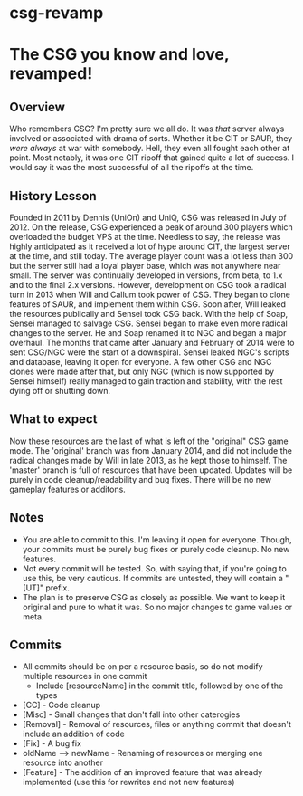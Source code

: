 # csg-revamp
# The CSG you know and love, revamped!

## Overview
Who remembers CSG? I'm pretty sure we all do. It was *that* server always involved or associated with drama of sorts. Whether it be CIT or SAUR, they *were always* at war with somebody. Hell, they even all fought each other at point. Most notably, it was one CIT ripoff that gained quite a lot of success. I would say it was the most successful of all the ripoffs at the time.

## History Lesson
Founded in 2011 by Dennis (UniOn) and UniQ, CSG was released in July of 2012. On the release, CSG experienced a peak of around 300 players which overloaded the budget VPS at the time. Needless to say, the release was highly anticipated as it received a lot of hype around CIT, the largest server at the time, and still today.
The average player count was a lot less than 300 but the server still had a loyal player base, which was not anywhere near small. The server was continually developed in versions, from beta, to 1.x and to the final 2.x versions. However, development on CSG took a radical turn in 2013 when Will and Callum took power of CSG. They began to clone features of SAUR, and implement them within CSG. Soon after, Will leaked the resources publically and Sensei took CSG back. With the help of Soap, Sensei managed to salvage CSG.
Sensei began to make even more radical changes to the server. He and Soap renamed it to NGC and began a major overhaul. The months that came after January and February of 2014 were to sent CSG/NGC were the start of a downspiral. Sensei leaked NGC's scripts and database, leaving it open for everyone. A few other CSG and NGC clones were made after that, but only NGC (which is now supported by Sensei himself) really managed to gain traction and stability, with the rest dying off or shutting down.

## What to expect
Now these resources are the last of what is left of the "original" CSG game mode. The 'original' branch was from January 2014, and did not include the radical changes made by Will in late 2013, as he kept those to himself. The 'master' branch is full of resources that have been updated. Updates will be purely in code cleanup/readability and bug fixes. There will be no new gameplay features or additons.

## Notes
- You are able to commit to this. I'm leaving it open for everyone. Though, your commits must be purely bug fixes or purely code cleanup. No new features.
- Not every commit will be tested. So, with saying that, if you're going to use this, be very cautious. If commits are untested, they will contain a "[UT]" prefix.
- The plan is to preserve CSG as closely as possible. We want to keep it original and pure to what it was. So no major changes to game values or meta.

## Commits
- All commits should be on per a resource basis, so do not modify multiple resources in one commit
	- Include [resourceName] in the commit title, followed by one of the types
- [CC] - Code cleanup
- [Misc] - Small changes that don't fall into other caterogies
- [Removal] - Removal of resources, files or anything commit that doesn't include an addition of code
- [Fix] - A bug fix
- oldName --> newName - Renaming of resources or merging one resource into another
- [Feature] - The addition of an improved feature that was already implemented (use this for rewrites and not new features)